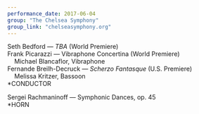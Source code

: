 ```yaml
---
performance_date: 2017-06-04
group: "The Chelsea Symphony"
group_link: "chelseasymphony.org"
---
```

Seth Bedford — _TBA_ (World Premiere)<br/>
Frank Picarazzi — Vibraphone Concertina (World Premiere)<br/>
&nbsp;&nbsp;&nbsp;&nbsp;Michael Blancaflor, Vibraphone<br/>
Fernande Breilh-Decruck — _Scherzo Fantasque_ (U.S. Premiere)<br/>
&nbsp;&nbsp;&nbsp;&nbsp;Melissa Kritzer, Bassoon<br/>
*CONDUCTOR<br/>

Sergei Rachmaninoff — Symphonic Dances, op. 45<br/>
*HORN


